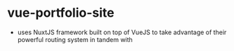 # vue-portfolio-site
- uses NuxtJS framework built on top of VueJS to take advantage of their powerful routing system in tandem with 
